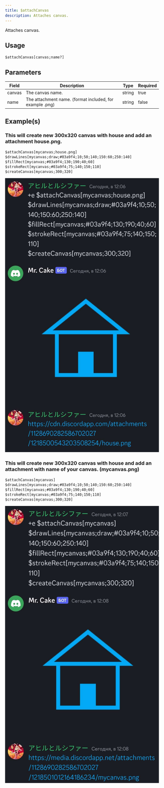 ```yaml
---
title: $attachCanvas
description: Attaches canvas.
---
```


Attaches canvas.

## Usage

```
$attachCanvas[canvas;name?]
```

## Parameters

| Field  | Description                                              | Type   | Required |
| ------ | -------------------------------------------------------- | ------ | -------- |
| canvas | The canvas name.                                         | string | true     |
| name   | The attachment name. (format included, for example .png) | string | false    |

## Example(s)

### This will create new 300x320 canvas with house and add an attachment house.png.

```
$attachCanvas[mycanvas;house.png]
$drawLines[mycanvas;draw;#03a9f4;10;50;140;150:60;250:140]
$fillRect[mycanvas;#03a9f4;130;190;40;60]
$strokeRect[mycanvas;#03a9f4;75;140;150;110]
$createCanvas[mycanvas;300;320]
```

![Preview](../../../../../../images/showcases/house-custom-name.png)

### This will create new 300x320 canvas with house and add an attachment with name of your canvas. (mycanvas.png)

```
$attachCanvas[mycanvas]
$drawLines[mycanvas;draw;#03a9f4;10;50;140;150:60;250:140]
$fillRect[mycanvas;#03a9f4;130;190;40;60]
$strokeRect[mycanvas;#03a9f4;75;140;150;110]
$createCanvas[mycanvas;300;320]
```

![Preview](../../../../../../images/showcases/house-canvas-name.png)
